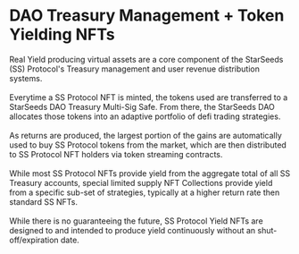 # DAO Treasury Management + Token Yielding NFTs

Real Yield producing virtual assets are a core component of the StarSeeds (SS) Protocol's Treasury management and user revenue distribution systems. \
\
Everytime a SS Protocol NFT is minted, the tokens used are transferred to a StarSeeds DAO Treasury Multi-Sig Safe. From there, the StarSeeds DAO allocates those tokens into an adaptive portfolio of defi trading strategies. \
\
As returns are produced, the largest portion of the gains are automatically used to buy SS Protocol tokens from the market, which are then distributed to SS Protocol NFT holders via token streaming contracts.\
\
While most SS Protocol NFTs provide yield from the aggregate total of all SS Treasury accounts, special limited supply NFT Collections provide yield from a specific sub-set of strategies, typically at a higher return rate then standard SS NFTs. \
\
While there is no guaranteeing the future, SS Protocol Yield NFTs are designed to and intended to produce yield continuously without an shut-off/expiration date.&#x20;
